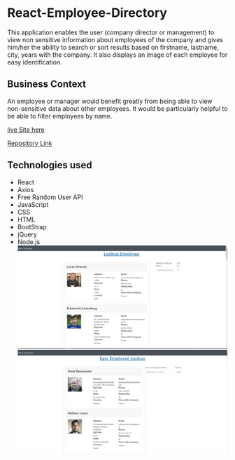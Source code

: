 # React-Employee-Directory 
This application enables the user (company director or management) to view non sensitive information about employees of the company and gives him/her the ability to search or sort results based on firstname, lastname, city, years with the company. It also displays an image of each employee for easy identification.

## Business Context
An employee or manager would benefit greatly from being able to view non-sensitive data about other employees. It would be particularly helpful to be able to filter employees by name.

[live Site here]()

[Repository Link](https://github.com/Terd47/React-Employee-Directory) 

## Technologies used
- React
- Axios
- Free Random User API
- JavaScript
- CSS
- HTML
- BootStrap
- jQuery
- Node.js
![dashboard](./public/images/dashboard.PNG)
![dashboard1](./public/images/mainUi.PNG)
